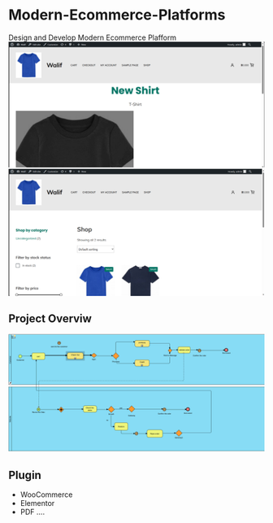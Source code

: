 # Modern-Ecommerce-Platforms
Design and Develop Modern Ecommerce Plafform
![Digram img](img/1.png)
![Digram img](img/2.png)
## Project Overviw
![Digram img](img/aa.png)






## Plugin 
- WooCommerce 
- Elementor 
- PDF ....
